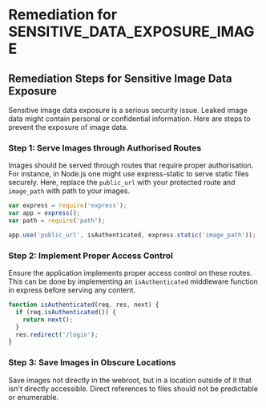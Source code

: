 # Remediation for SENSITIVE_DATA_EXPOSURE_IMAGE

## Remediation Steps for Sensitive Image Data Exposure

Sensitive image data exposure is a serious security issue. Leaked image data might contain personal or confidential information. Here are steps to prevent the exposure of image data.

### Step 1: Serve Images through Authorised Routes
Images should be served through routes that require proper authorisation. For instance, in Node.js one might use express-static to serve static files securely. Here, replace the `public_url` with your protected route and `image_path` with path to your images.

```javascript
var express = require('express');
var app = express();
var path = require('path');

app.use('public_url', isAuthenticated, express.static('image_path'));
```

### Step 2: Implement Proper Access Control
Ensure the application implements proper access control on these routes. This can be done by implementing an `isAuthenticated` middleware function in express before serving any content.

```javascript
function isAuthenticated(req, res, next) {
  if (req.isAuthenticated()) { 
    return next(); 
  }
  res.redirect('/login');
}
```

### Step 3: Save Images in Obscure Locations
Save images not directly in the webroot, but in a location outside of it that isn't directly accessible. Direct references to files should not be predictable or enumerable.
